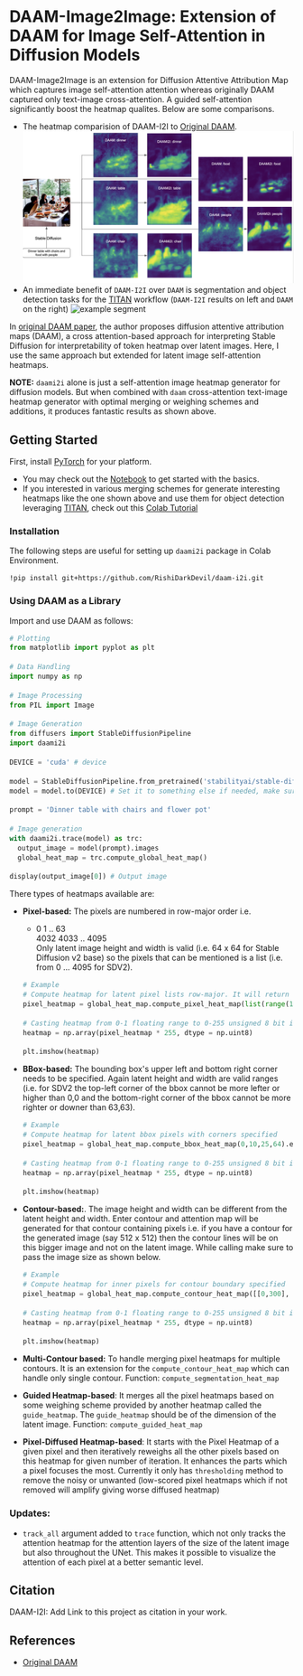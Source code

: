# DAAM-Image2Image: Extension of DAAM for Image Self-Attention in Diffusion Models

DAAM-Image2Image is an extension for Diffusion Attentive Attribution Map which captures image self-attention attention whereas originally DAAM captured only text-image cross-attention. A guided self-attention significantly boost the heatmap qualites. Below are some comparisons.
- The heatmap comparision of DAAM-I2I to [Original DAAM](https://github.com/castorini/daam).
  ![example image](example.png)
- An immediate benefit of `DAAM-I2I` over `DAAM` is segmentation and object detection tasks for the [TITAN](https://github.com/RishiDarkDevil/TITAN) workflow (`DAAM-I2I` results on left and `DAAM` on the right)
  ![example segment](segment-example.png)

In [original DAAM paper](https://arxiv.org/abs/2210.04885), the author proposes diffusion attentive attribution maps (DAAM), a cross attention-based approach for interpreting Stable Diffusion for interpretability of token heatmap over latent images. Here, I use the same approach but extended for latent image self-attention heatmaps.

**NOTE:** `daami2i` alone is just a self-attention image heatmap generator for diffusion models. But when combined with `daam` cross-attention text-image heatmap generator with optimal merging or weighing schemes and additions, it produces fantastic results as shown above.

## Getting Started
First, install [PyTorch](https://pytorch.org) for your platform. 
- You may check out the [Notebook](https://github.com/RishiDarkDevil/Text-Based-Object-Discovery/blob/main/Experiments/DAAM_Image_Attention_ver2.ipynb) to get started with the basics.
- If you interested in various merging schemes for generate interesting heatmaps like the one shown above and use them for object detection leveraging [TITAN](https://github.com/RishiDarkDevil/TITAN), check out this [Colab Tutorial](https://colab.research.google.com/drive/1OeKbTPrtsovA08a5qztilaoWlV_emMIU?usp=sharing)

### Installation
The following steps are useful for setting up `daami2i` package in Colab Environment.

```console
!pip install git+https://github.com/RishiDarkDevil/daam-i2i.git
```

### Using DAAM as a Library

Import and use DAAM as follows:

```python
# Plotting
from matplotlib import pyplot as plt

# Data Handling
import numpy as np

# Image Processing
from PIL import Image

# Image Generation
from diffusers import StableDiffusionPipeline
import daami2i

DEVICE = 'cuda' # device

model = StableDiffusionPipeline.from_pretrained('stabilityai/stable-diffusion-2-base')
model = model.to(DEVICE) # Set it to something else if needed, make sure DAAM supports that

prompt = 'Dinner table with chairs and flower pot'

# Image generation
with daami2i.trace(model) as trc:
  output_image = model(prompt).images
  global_heat_map = trc.compute_global_heat_map()
  
display(output_image[0]) # Output image
```
There types of heatmaps available are:
- **Pixel-based:** The pixels are numbered in row-major order i.e.
  - 0     1 .. 63\
  4032 4033 .. 4095\
  Only latent image height and width is valid (i.e. 64 x 64 for Stable Diffusion v2 base) so the pixels that can be mentioned is a list (i.e. from 0 ... 4095 for SDV2).
  ```python
  # Example
  # Compute heatmap for latent pixel lists row-major. It will return the heatmap for pixels [0,1,..,1023]
  pixel_heatmap = global_heat_map.compute_pixel_heat_map(list(range(1024))).expand_as(output_image[0]).numpy()

  # Casting heatmap from 0-1 floating range to 0-255 unsigned 8 bit integer
  heatmap = np.array(pixel_heatmap * 255, dtype = np.uint8)
  
  plt.imshow(heatmap)
  ```

- **BBox-based:** The bounding box's upper left and bottom right corner needs to be specified. Again latent height and width are valid ranges (i.e. for SDV2 the top-left corner of the bbox cannot be more lefter or higher than 0,0 and the bottom-right corner of the bbox cannot be more righter or downer than 63,63).
  ```python
  # Example
  # Compute heatmap for latent bbox pixels with corners specified
  pixel_heatmap = global_heat_map.compute_bbox_heat_map(0,10,25,64).expand_as(output_image[0]).numpy()
  
  # Casting heatmap from 0-1 floating range to 0-255 unsigned 8 bit integer
  heatmap = np.array(pixel_heatmap * 255, dtype = np.uint8)
  
  plt.imshow(heatmap)
  ```

- **Contour-based:**. The image height and width can be different from the latent height and width. Enter contour and attention map will be generated for that contour containing pixels i.e. if you have a contour for the generated image (say 512 x 512) then the contour lines will be on this bigger image and not on the latent image. While calling make sure to pass the image size as shown below. 
  ```python
  # Example
  # Compute heatmap for inner pixels for contour boundary specified
  pixel_heatmap = global_heat_map.compute_contour_heat_map([[0,300], [256, 100], [512, 300], [512, 400], [0, 400], [0, 300]], 512, 512).expand_as(output_image[0]).numpy()

  # Casting heatmap from 0-1 floating range to 0-255 unsigned 8 bit integer
  heatmap = np.array(pixel_heatmap * 255, dtype = np.uint8)

  plt.imshow(heatmap)
  ```

- **Multi-Contour based:** To handle merging pixel heatmaps for multiple contours. It is an extension for the `compute_contour_heat_map` which can handle only single contour. Function: `compute_segmentation_heat_map`

- **Guided Heatmap-based**: It merges all the pixel heatmaps based on some weighing scheme provided by another heatmap called the `guide_heatmap`. The `guide_heatmap` should be of the dimension of the latent image. Function: `compute_guided_heat_map`

- **Pixel-Diffused Heatmap-based**: It starts with the Pixel Heatmap of a given pixel and then iteratively reweighs all the other pixels based on this heatmap for given number of iteration. It enhances the parts which a pixel focuses the most. Currently it only has `thresholding` method to remove the noisy or unwanted (low-scored pixel heatmaps which if not removed will amplify giving worse diffused heatmap)

### Updates:
- `track_all` argument added to `trace` function, which not only tracks the attention heatmap for the attention layers of the size of the latent image but also throughout the UNet. This makes it possible to visualize the attention of each pixel at a better semantic level.

## Citation

DAAM-I2I: Add Link to this project as citation in your work.

## References

- [Original DAAM](https://github.com/castorini/daam)
